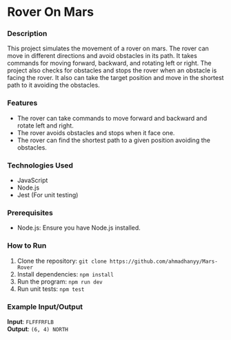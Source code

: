 # Rover On Mars

### Description

This project simulates the movement of a rover on mars. The rover can move in different directions and avoid obstacles in its path. It takes commands for moving forward, backward, and rotating left or right. The project also checks for obstacles and stops the rover when an obstacle is facing the rover. It also can take the target position and move in the shortest path to it avoiding the obstacles.


### Features
- The rover can take commands to move forward and backward and rotate left and right.
- The rover avoids obstacles and stops when it face one.
- The rover can find the shortest path to a given position avoiding the obstacles.


### Technologies Used
- JavaScript
- Node.js
- Jest (For unit testing)


### Prerequisites

- Node.js:  Ensure you have Node.js installed.


### How to Run

1. Clone the repository:
   `git clone https://github.com/ahmadhanyy/Mars-Rover`
2. Install dependencies:
   `npm install`
3. Run the program:
   `npm run dev`
4. Run unit tests:
   `npm test`


### Example Input/Output

**Input**: `FLFFFRFLB`  
**Output**: `(6, 4) NORTH`


